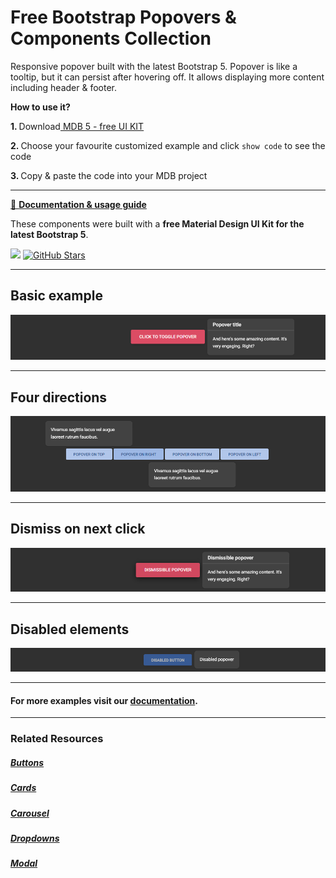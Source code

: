 # Free Bootstrap Popovers & Components Collection

Responsive popover built with the latest Bootstrap 5. Popover is like a tooltip, but it can persist after hovering off. It allows displaying more content including header & footer.

<p><strong>How to use it?</strong></p>
<p class="mb-2">
<strong>1. </strong>Download<a target="_blank" href="https://mdbootstrap.com/docs/standard/"> MDB 5 - free UI KIT</a></p>
<p class="mb-2"><strong>2. </strong>Choose your favourite customized example and click <code>show code</code> to see the code</p>
<p class="mb-3"><strong>3. </strong>Copy & paste the code into your MDB project</p>

--------------------

[📄 **Documentation & usage guide**](https://mdbootstrap.com/docs/standard/components/popovers/)

These components were built with a **free Material Design UI Kit for the latest Bootstrap 5**.

<img height="25" src="https://mdbootstrap.com/img/Marketing/general/logo/medium/mdb-r.png">  [![GitHub Stars](https://img.shields.io/github/stars/mdbootstrap/mdb-ui-kit?label=Star%20now&style=social)](https://github.com/mdbootstrap/mdb-ui-kit/)

---------------------

 <h2 class="mb-4">Basic example</h2> 

 [![Bootstrap 5 Popovers](/assets/basic-example.png)](https://mdbootstrap.com/docs/standard/components/popovers/#section-basic-example)

 
 <hr class="my-5">

 <h2 class="mb-4">Four directions</h2> 

 [![Bootstrap 5 Popovers](/assets/four-directions.png)](https://mdbootstrap.com/docs/standard/components/popovers/#section-four-directions)

 
 <hr class="my-5">

 <h2 class="mb-4">Dismiss on next click</h2> 

 [![Bootstrap 5 Popovers](/assets/dismiss-on-next-click.png)](https://mdbootstrap.com/docs/standard/components/popovers/#section-dismiss-on-next-click)

 
 <hr class="my-5">

 <h2 class="mb-4">Disabled elements</h2> 

 [![Bootstrap 5 Popovers](/assets/disabled-elements.png)](https://mdbootstrap.com/docs/standard/components/popovers/#section-disabled-elements)

 
 <hr class="my-5">

<h4>For more examples visit our <a target="_blank" href="https://mdbootstrap.com/docs/standard/components/popovers/">documentation</a>.</h4>

 <hr class="my-5">

<h3>Related Resources</h3>

<h5><a target="_blank" href="https://mdbootstrap.com/docs/standard/components/buttons/">Buttons</a></h5>

<h5><a target="_blank" href="https://mdbootstrap.com/docs/standard/components/cards/">Cards</a></h5>

<h5><a target="_blank" href="https://mdbootstrap.com/docs/standard/components/carousel/">Carousel</a></h5>

<h5><a target="_blank" href="https://mdbootstrap.com/docs/standard/components/dropdowns/">Dropdowns</a></h5>

<h5><a target="_blank" href="https://mdbootstrap.com/docs/standard/components/modal/">Modal</a></h5>


